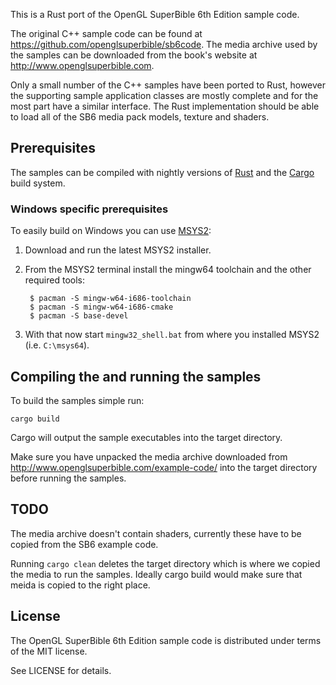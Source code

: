This is a Rust port of the OpenGL SuperBible 6th Edition sample code.

The original C++ sample code can be found at
https://github.com/openglsuperbible/sb6code. The media archive used by the
samples can be downloaded from the book's website at
http://www.openglsuperbible.com.

Only a small number of the C++ samples have been ported to Rust, however the
supporting sample application classes are mostly complete and for the most
part have a similar interface. The Rust implementation should be able to load
all of the SB6 media pack models, texture and shaders.

## Prerequisites

The samples can be compiled with nightly versions of
[Rust](http://www.rust-lang.org) and the [Cargo](http://crates.io) build
system.

### Windows specific prerequisites

To easily build on Windows you can use
[MSYS2](http://sourceforge.net/projects/msys2/):

1. Download and run the latest MSYS2 installer.
2. From the MSYS2 terminal install the mingw64 toolchain and the other required
   tools:

        $ pacman -S mingw-w64-i686-toolchain
        $ pacman -S mingw-w64-i686-cmake
		$ pacman -S base-devel

3. With that now start `mingw32_shell.bat` from where you installed MSYS2
   (i.e. `C:\msys64`).

## Compiling the and running the samples

To build the samples simple run:

~~~
cargo build
~~~

Cargo will output the sample executables into the target directory.

Make sure you have unpacked the media archive downloaded from
http://www.openglsuperbible.com/example-code/ into the target directory before
running the samples.

## TODO

The media archive doesn't contain shaders, currently these have to be copied
from the SB6 example code.

Running `cargo clean` deletes the target directory which is where we copied
the media to run the samples. Ideally cargo build would make sure that meida
is copied to the right place.

## License

The OpenGL SuperBible 6th Edition sample code is distributed under terms of the
MIT license. 

See LICENSE for details.
